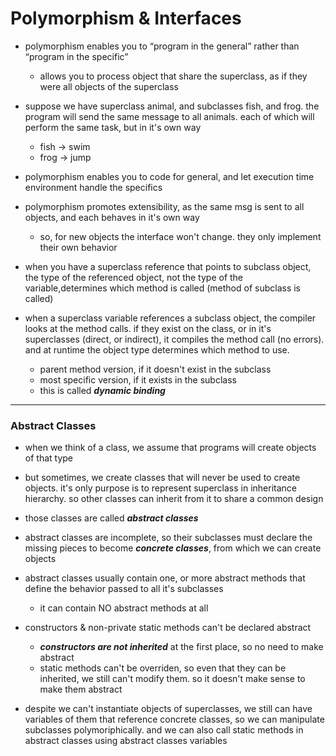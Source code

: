 # Polymorphism & Interfaces

- polymorphism enables you to “program in the general” rather than “program in the specific” 
  - allows you to process object that share the superclass, as if they were all objects of the superclass

- suppose we have superclass animal, and subclasses fish, and frog. the program will send the same message to all animals. each of which will perform the same task, but in it's own way
  - fish -> swim
  - frog -> jump

- polymorphism enables you to code for general, and let execution time environment handle the specifics

- polymorphism promotes extensibility, as the same msg is sent to all objects, and each behaves in it's own way
  - so, for new objects the interface won't change. they only implement their own behavior

- when you have a superclass reference that points to subclass object, the type of the referenced object, not the type of the variable,determines
which method is called (method of subclass is called)

- when a superclass variable references a subclass object, the compiler looks at the method calls. if they exist on the class, or in it's superclasses (direct, or indirect), it compiles the method call (no errors). and at runtime the object type determines which method to use.
    - parent method version, if it doesn't exist in the subclass
    - most specific version, if it exists in the subclass
    - this is called **_dynamic binding_** 

---

### Abstract Classes

- when we think of a class, we assume that programs will create objects of that type

- but sometimes, we create classes that will never be used to create objects. it's only purpose is to represent superclass in inheritance hierarchy. so other classes can inherit from it to share a common design

- those classes are called **_abstract classes_**

- abstract classes are incomplete, so their subclasses must declare the missing pieces to become **_concrete classes_**, from which we can create objects

- abstract classes usually contain one, or more abstract methods that define the behavior passed to all it's subclasses
  - it can contain NO abstract methods at all

- constructors & non-private static methods can't be declared abstract
  - **_constructors are not inherited_** at the first place, so no need to make abstract
  - static methods can't be overriden, so even that they can be inherited, we still can't modify them. so it doesn't make sense to make them abstract

- despite we can't instantiate objects of superclasses, we still can have variables of them that reference concrete classes, so we can manipulate subclasses polymoriphically. and we can also call static methods in abstract classes using abstract classes variables


